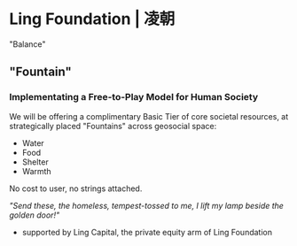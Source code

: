 # Ling Foundation | 凌朝
"Balance"

## "Fountain"
### Implementating a Free-to-Play Model for Human Society
We will be offering a complimentary Basic Tier of core societal resources, at strategically placed "Fountains" across geosocial space:
* Water
* Food
* Shelter
* Warmth

No cost to user, no strings attached. 

_"Send these, the homeless, tempest-tossed to me, I lift my lamp beside the golden door!"_  
- supported by Ling Capital, the private equity arm of Ling Foundation
